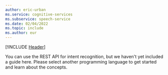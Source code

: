 ```yaml
---
author: eric-urban
ms.service: cognitive-services
ms.subservice: speech-service
ms.date: 02/04/2022
ms.topic: include
ms.author: eur
---
```


[!INCLUDE [Header](../../common/rest.md)]

You can use the REST API for intent recognition, but we haven't yet included a guide here. Please select another programming language to get started and learn about the concepts. 
